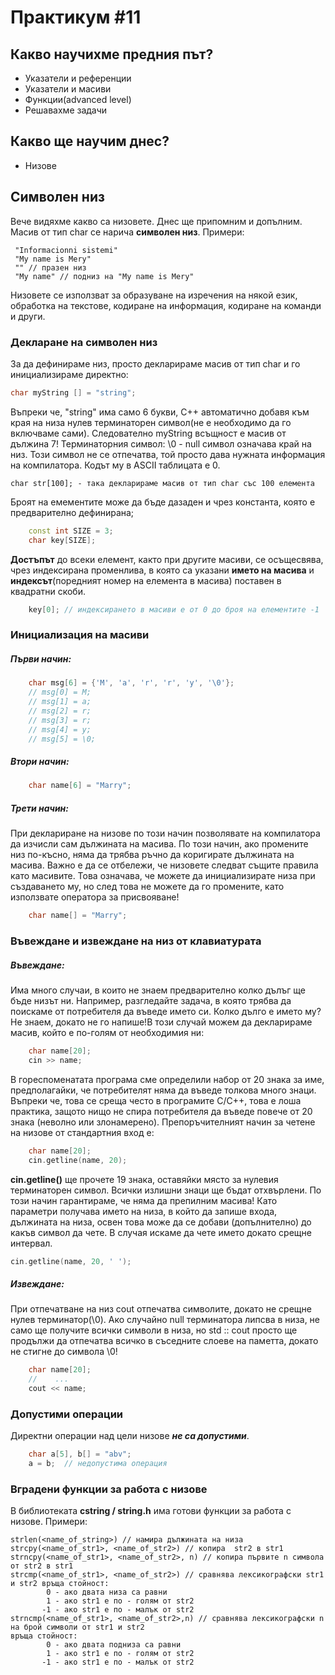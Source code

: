 # Практикум #11

## Какво научихме предния път?
* Указатели и референции
* Указатели и масиви
* Функции(advanced level)
* Решавахме задачи

## Какво ще научим днес?
* Низове

## Символен низ
Вече видяхме какво са низовете. Днес ще припомним и допълним. Масив от тип char се нарича  **символен низ**. 
Примери:
    
     "Informacionni sistemi"
     "My name is Mery"
     "" // празен низ
     "My name" // подниз на "My name is Mery"

Низовете се използват за образуване на изречения на някой език, обработка на текстове, кодиране на информация, кодиране на команди и други.

### Декларане на символен низ
За да дефинираме низ, просто декларираме масив от тип char и го инициализираме директно:
```c++
char myString [] = "string";
```
Въпреки че, "string" има само 6 букви, C++ автоматично добавя към края на низа нулев терминаторен символ(не е необходимо да го включваме сами). Следователно myString всъщност е масив от дължина 7! Терминаторния символ: \0 - null символ означава край на низ. Този символ не се отпечатва, той просто дава нужната информация на компилатора. Кодът му в ASCII таблицата е 0. 

    char str[100]; - така декларираме масив от тип char със 100 елемента

Броят на емементите може да бъде дазаден и чрез константа, която е предварително дефинирана;
```c++
    const int SIZE = 3;
    char key[SIZE];
```
**Достъпът** до всеки елемент, както при другите масиви, се осъщесвява, чрез индексирана променлива, в която са указани **името на масива** и **индексът**(поредният номер на елемента в масива) поставен в квадратни скоби.
```c++
    key[0]; // индексирането в масиви е от 0 до броя на елементите -1
```
### Инициализация на масиви
##### Първи начин:
    
```c++
    char msg[6] = {'M', 'a', 'r', 'r', 'y', '\0'};
    // msg[0] = M;
    // msg[1] = a;
    // msg[2] = r;
    // msg[3] = r;
    // msg[4] = y;
    // msg[5] = \0;
```

##### Втори начин:

```c++
    char name[6] = "Marry";
```

##### Трети начин:
При деклариране на низове по този начин позволявате на компилатора да изчисли сам дължината на масива. По този начин, ако промените низ по-късно, няма да трябва ръчно да коригирате дължината на масива. Важно е да се отбележи, че низовете следват същите правила като масивите. Това означава, че можете да инициализирате низа при създаването му, но след това не можете да го промените, като използвате оператора за присвояване!
    
```c++
    char name[] = "Marry"; 
```

### Въвеждане и извеждане на низ от клавиатурата
##### Въвеждане:
Има много случаи, в които не знаем предварително колко дълъг ще бъде низът ни. Например, разгледайте задача, в която трябва да поискаме от потребителя да въведе името си. Колко дълго е името му? Не знаем, докато не го напише!В този случай можем да декларираме масив, който е по-голям от необходимия ни:
```c++
    char name[20];
    cin >> name;
```
В гореспоменатата програма сме определили набор от 20 знака за име, предполагайки, че потребителят няма да въведе толкова много знаци. Въпреки че, това се среща често в програмите C/C++, това е лоша практика, защото нищо не спира потребителя да въведе повече от 20 знака (неволно или злонамерено). Препоръчителният начин за четене на низове от стандартния вход е:
```c++
    char name[20];
    cin.getline(name, 20);
```
**cin.getline()** ще прочете 19 знака, оставяйки място за нулевия терминаторен символ. Всички излишни знаци ще бъдат отхвърлени. По този начин гарантираме, че няма да препилним масива! Като параметри получава името на низа, в който да запише входа, дължината на низа, освен това може да се добави (допълнително) до какъв символ да чете. В случая искаме да чете името докато срещне интервал.
```c++
cin.getline(name, 20, ' ');
```
##### Извеждане:
При отпечатване на низ cout отпечатва символите, докато не срещне нулев терминатор(\0). Ако случайно null терминатора липсва в низа, не само ще получите всички символи в низа, но std :: cout просто ще продължи да отпечатва всичко в съседните слоеве на паметта, докато не стигне до символа \0!

```c++
    char name[20];
    //    ...
    cout << name;
```
### Допустими операции
Директни операции над цели низове ***не са допустими***.

```c++
    char a[5], b[] = "abv";
    a = b;  // недопустима операция
```

### Вградени функции за работа с низове
В библиотеката **cstring / string.h** има готови функции за работа с низове.
Примери:
 
    strlen(<name_of_string>) // намира дължината на низа
    strcpy(<name_of_str1>, <name_of_str2>) // копира  str2 в str1 
    strncpy(<name_of_str1>, <name_of_str2>, n) // копира първите n символа от str2 в str1
    strcmp(<name_of_str1>, <name_of_str2>) // сравнява лексикографски str1 и str2 връща стойност:
            0 - ако двата низа са равни
            1 - ако str1 е по - голям от str2
           -1 - ако str1 е по - малък от str2
    strncmp(<name_of_str1>, <name_of_str2>,n) // сравнява лексикографски n на брой символи от str1 и str2 
    връща стойност:
            0 - ако двата подниза са равни
            1 - ако str1 е по - голям от str2
           -1 - ако str1 е по - малък от str2
